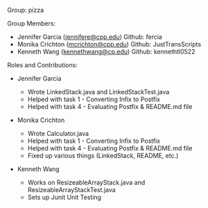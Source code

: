 Group: pizza

Group Members:
- Jennifer Garcia (jennifere@cpp.edu) Github: fercia
- Monika Crichton (mcrichton@cpp.edu) Github: JustTransScripts
- Kenneth Wang (kennethwang@cp.edu) Github: kennethtl0522

Roles and Contributions:

- Jennifer Garcia
  - Wrote LinkedStack.java and LinkedStackTest.java
  - Helped with task 1 - Converting Infix to Postfix
  - Helped with task 4 - Evaluating Postfix & README.md file

- Monika Crichton
  - Wrote Calculator.java
  - Helped with task 1 - Converting Infix to Postfix
  - Helped with task 4 - Evaluating Postfix & README.md file
  - Fixed up various things (LinkedStack, README, etc.)

- Kenneth Wang
  - Works on ResizeableArrayStack.java and ResizeableArrayStackTest.java
  - Sets up Junit Unit Testing

